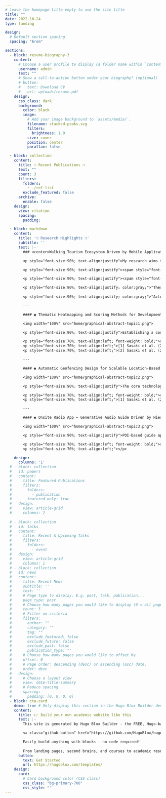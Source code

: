 ```yaml
---
# Leave the homepage title empty to use the site title
title: ""
date: 2022-10-24
type: landing

design:
  # Default section spacing
  spacing: "6rem"

sections:
  - block: resume-biography-3
    content:
      # Choose a user profile to display (a folder name within `content/authors/`)
      username: admin
      text: ""
      # Show a call-to-action button under your biography? (optional)
      # button:
      #   text: Download CV
      #   url: uploads/resume.pdf
    design:
      css_class: dark
      background:
        color: black
        image:
          # Add your image background to `assets/media/`.
          filename: stacked-peaks.svg
          filters:
            brightness: 1.0
          size: cover
          position: center
          parallax: false

  - block: collection
    content:
      title: ❐ Recent Publications ❐
      text: ""
      count: 3
      filters:
        folders:
          - ./ref-list
        exclude_featured: false
      archive:
        enable: false
    design:
      view: citation
      spacing:
        padding: 

  - block: markdown
    content:
      title: '❐ Research Highlights ❐'
      subtitle: ''
      text: |-
        ### <center>Walking Tourism Ecosystem Driven by Mobile Applications</center>

        <p style="font-size:90%; text-align:justify">My research aims to enhance the ecosystem of destination tourism, contributing to the sustainability of both individuals and local communities.</p>

        <p style="font-size:90%; text-align:justify"><span style="font-weight: bold;">From the Destination Manager's Perspective:</span> Walking tourism has become an attractive option for local businesses. This style of tourism adds value by combining multiple existing regional resources and stories, making it accessible to all regions. Digitalizing walking tourism can accelerate community-led initiatives and provide valuable urban-scale analytics.</p>

        <p style="font-size:90%; text-align:justify"><span style="font-weight: bold;">From the Tourist's Perspective:</span> Walking tourism greatly enhances both personal health and cultural exploration. It is a low-impact exercise that improves cardiovascular health, strengthens muscles, and reduces stress and anxiety. Furthermore, walking allows tourists to deeply engage with their surroundings, fostering genuine interactions with locals and uncovering hidden cultural gems.</p>

        <p style="font-size:90%; text-align:justify; color:gray;">"There is nothing special to visit in my hometown..."</p>
        
        <p style="font-size:90%; text-align:justify; color:gray;">"Actually, the real voyage of discovery consists not in seeking new landscapes, but in having new 'digital' eyes."</p>

        ---

        #### ◉ Thematic Heatmapping and Scoring Methods for Developments of Walking Routes (2021–)

        <img width="100%" src="home/graphical-abstract-topic1.png">

        <p style="font-size:90%; text-align:justify">Establishing a cost-effective digital feedback system that contributes to the development of walking model routes, considering both spots and walking paths, is a challenge in fostering sustainable regional tourism. This study discusses a feedback system that contributes to the evaluation and improvement of existing model routes by mapping tourists’ access (attention) to tourist resources based on the automatic collection and analysis of mobile sensor data, which is standardly equipped on smartphones and other devices.</p>

        <p style="font-size:70%; text-align:left; font-weight: bold;">references:</p>
        <p style="font-size:70%; text-align:left;">[1] Sasaki et al. (2020). Articulated Trajectory Mapping for Reviewing Walking Tours. ISPRS Int. J. Geo-Inf. 9(10):610. <a href="https://doi.org/10.3390/ijgi9100610">https://doi.org/10.3390/ijgi9100610</a></p>
        <p style="font-size:70%; text-align:left;">[2] Sasaki et al. (2023). Mobile Collaborative Heatmapping to Infer Self-Guided Walking Tourists’ Preferences for Geomedia.. ISPRS Int. J. Geo-Inf. 12(7):283. <a href="https://doi.org/10.3390/ijgi12070283">https://doi.org/10.3390/ijgi12070283</a></p>

        ---

        #### ◉ Automatic Geofencing Design for Scalable Location-Based Services (2023–)

        <img width="100%" src="home/graphical-abstract-topic2.png">

        <p style="font-size:90%; text-align:justify">The core technology of proactive location-based services is known as geofencing. Geofencing utilizes virtual boundaries, i.e., geofences, to monitor user’s entry and exit, and then triggers place-related services such as sending coupons and playing audio guides automatically. The purpose of this research is to formulate geofence design problems for tourists' mobility and to develop data-driven computational solutions. These solutions leverage mobile sensor data to comprehend dynamic and complex human mobility patterns.</p>

        <p style="font-size:70%; text-align:left; font-weight: bold;">references:</p>
        <p style="font-size:70%; text-align:left;">[1] Sasaki et al. (2020). Data-Driven Geofencing Design for POI Notifiers Utilizing Genetic Algorithm. ISPRS Int. J. Geo-Inf. 13(6):174. <a href="https://doi.org/10.3390/ijgi13060174">https://doi.org/10.3390/ijgi13060174</a></p>

        ---

        #### ◉ Onsite Radio App — Generative Audio Guide Driven by Hierarchical Geofencing and Large Language Models (2024–)

        <img width="100%" src="home/graphical-abstract-topic3.png">

        <p style="font-size:90%; text-align:justify">POI-based guide applications face challenges in local cities. When walking in areas with fewer notable spots, the opportunities for user interaction decrease, often resulting in silence due to a lack of content. Additionally, some tourists may deviate from the intended routes, disrupting the optimal flow designed to enhance regional experiences. Our proposal, incorporating hierarchical geofencing and conversation generation techniques, provides more flexible and continuous guide interactions through the Onsite Radio App. Simply press the play button, slip your smartphone into your pocket, and start walking. Every step you take will be transformed into captivating storytelling delivered by virtual characters.</p>

        <p style="font-size:70%; text-align:left; font-weight: bold;">references:</p>
        <p style="font-size:70%; text-align:left;"></p>

    design:
      columns: '1'
  # - block: collection
  #   id: papers
  #   content:
  #     title: Featured Publications
  #     filters:
  #       folders:
  #         - publication
  #       featured_only: true
  #   design:
  #     view: article-grid
  #     columns: 2
  
  # - block: collection
  #   id: talks
  #   content:
  #     title: Recent & Upcoming Talks
  #     filters:
  #       folders:
  #         - event
  #   design:
  #     view: article-grid
  #     columns: 1
  # - block: collection
  #   id: news
  #   content:
  #     title: Recent News
  #     subtitle: ''
  #     text: ''
  #     # Page type to display. E.g. post, talk, publication...
  #     page_type: post
  #     # Choose how many pages you would like to display (0 = all pages)
  #     count: 5
  #     # Filter on criteria
  #     filters:
  #       author: ""
  #       category: ""
  #       tag: ""
  #       exclude_featured: false
  #       exclude_future: false
  #       exclude_past: false
  #       publication_type: ""
  #     # Choose how many pages you would like to offset by
  #     offset: 0
  #     # Page order: descending (desc) or ascending (asc) date.
  #     order: desc
  #   design:
  #     # Choose a layout view
  #     view: date-title-summary
  #     # Reduce spacing
  #     spacing:
  #       padding: [0, 0, 0, 0]
  - block: cta-card
    demo: true # Only display this section in the Hugo Blox Builder demo site
    content:
      title: 👉 Build your own academic website like this
      text: |-
        This site is generated by Hugo Blox Builder - the FREE, Hugo-based open source website builder trusted by 250,000+ academics like you.

        <a class="github-button" href="https://github.com/HugoBlox/hugo-blox-builder" data-color-scheme="no-preference: light; light: light; dark: dark;" data-icon="octicon-star" data-size="large" data-show-count="true" aria-label="Star HugoBlox/hugo-blox-builder on GitHub">Star</a>

        Easily build anything with blocks - no-code required!
        
        From landing pages, second brains, and courses to academic resumés, conferences, and tech blogs.
      button:
        text: Get Started
        url: https://hugoblox.com/templates/
    design:
      card:
        # Card background color (CSS class)
        css_class: "bg-primary-700"
        css_style: ""
---
```

